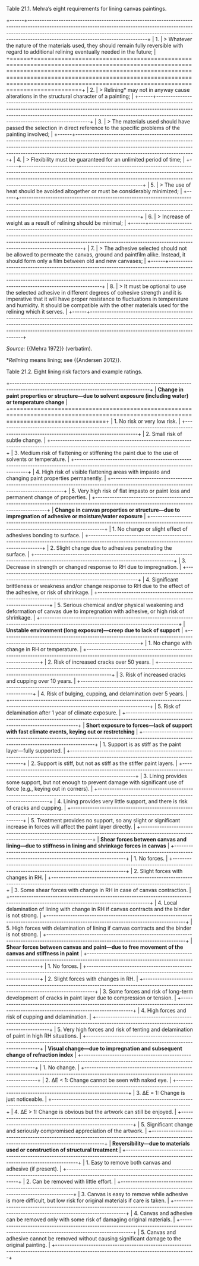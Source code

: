 Table 21.1. Mehra’s eight requirements for lining canvas paintings.

+------+--------------------------------------------------------------------------------------------------------------------------------------------------------------------------------------------------------------------------------------------------------------------------------------------+
| 1.   | > Whatever the nature of the materials used, they should remain fully reversible with regard to additional relining eventually needed in the future;                                                                                                                                       |
+======+============================================================================================================================================================================================================================================================================================+
| 2.   | > Relining\* may not in anyway cause alterations in the structural character of a painting;                                                                                                                                                                                                |
+------+--------------------------------------------------------------------------------------------------------------------------------------------------------------------------------------------------------------------------------------------------------------------------------------------+
| 3.   | > The materials used should have passed the selection in direct reference to the specific problems of the painting involved;                                                                                                                                                               |
+------+--------------------------------------------------------------------------------------------------------------------------------------------------------------------------------------------------------------------------------------------------------------------------------------------+
| 4.   | > Flexibility must be guaranteed for an unlimited period of time;                                                                                                                                                                                                                          |
+------+--------------------------------------------------------------------------------------------------------------------------------------------------------------------------------------------------------------------------------------------------------------------------------------------+
| 5.   | > The use of heat should be avoided altogether or must be considerably minimized;                                                                                                                                                                                                          |
+------+--------------------------------------------------------------------------------------------------------------------------------------------------------------------------------------------------------------------------------------------------------------------------------------------+
| 6.   | > Increase of weight as a result of relining should be minimal;                                                                                                                                                                                                                            |
+------+--------------------------------------------------------------------------------------------------------------------------------------------------------------------------------------------------------------------------------------------------------------------------------------------+
| 7.   | > The adhesive selected should not be allowed to permeate the canvas, ground and paintfilm alike. Instead, it should form only a film between old and new canvases;                                                                                                                        |
+------+--------------------------------------------------------------------------------------------------------------------------------------------------------------------------------------------------------------------------------------------------------------------------------------------+
| 8.   | > It must be optional to use the selected adhesive in different degrees of cohesive strength and it is imperative that it will have proper resistance to fluctuations in temperature and humidity. It should be compatible with the other materials used for the relining which it serves. |
+------+--------------------------------------------------------------------------------------------------------------------------------------------------------------------------------------------------------------------------------------------------------------------------------------------+

*Source:* {{Mehra 1972}} (verbatim).

\**Relining* means lining; see {{Andersen 2012}}.

Table 21.2. Eight lining risk factors and example ratings.

+----------------------------------------------------------------------------------------------------------------------------------------+
| **Change in paint properties or structure—due to solvent exposure (including water) or temperature change**                            |
+========================================================================================================================================+
| 1.  No risk or very low risk.                                                                                                          |
+----------------------------------------------------------------------------------------------------------------------------------------+
| 2.  Small risk of subtle change.                                                                                                       |
+----------------------------------------------------------------------------------------------------------------------------------------+
| 3.  Medium risk of flattening or stiffening the paint due to the use of solvents or temperature.                                       |
+----------------------------------------------------------------------------------------------------------------------------------------+
| 4.  High risk of visible flattening areas with impasto and changing paint properties permanently.                                      |
+----------------------------------------------------------------------------------------------------------------------------------------+
| 5.  Very high risk of flat impasto or paint loss and permanent change of properties.                                                   |
+----------------------------------------------------------------------------------------------------------------------------------------+
| **Change in canvas properties or structure—due to impregnation of adhesive or moisture/water exposure**                                |
+----------------------------------------------------------------------------------------------------------------------------------------+
| 1.  No change or slight effect of adhesives bonding to surface.                                                                        |
+----------------------------------------------------------------------------------------------------------------------------------------+
| 2.  Slight change due to adhesives penetrating the surface.                                                                            |
+----------------------------------------------------------------------------------------------------------------------------------------+
| 3.  Decrease in strength or changed response to RH due to impregnation.                                                                |
+----------------------------------------------------------------------------------------------------------------------------------------+
| 4.  Significant brittleness or weakness and/or change response to RH due to the effect of the adhesive, or risk of shrinkage.          |
+----------------------------------------------------------------------------------------------------------------------------------------+
| 5.  Serious chemical and/or physical weakening and deformation of canvas due to impregnation with adhesive, or high risk of shrinkage. |
+----------------------------------------------------------------------------------------------------------------------------------------+
| **Unstable environment (long exposure)—creep due to lack of support**                                                                  |
+----------------------------------------------------------------------------------------------------------------------------------------+
| 1.  No change with change in RH or temperature.                                                                                        |
+----------------------------------------------------------------------------------------------------------------------------------------+
| 2.  Risk of increased cracks over 50 years.                                                                                            |
+----------------------------------------------------------------------------------------------------------------------------------------+
| 3.  Risk of increased cracks and cupping over 10 years.                                                                                |
+----------------------------------------------------------------------------------------------------------------------------------------+
| 4.  Risk of bulging, cupping, and delamination over 5 years.                                                                           |
+----------------------------------------------------------------------------------------------------------------------------------------+
| 5.  Risk of delamination after 1 year of climate exposure.                                                                             |
+----------------------------------------------------------------------------------------------------------------------------------------+
| **Short exposure to forces—lack of support with fast climate events, keying out or restretching**                                      |
+----------------------------------------------------------------------------------------------------------------------------------------+
| 1.  Support is as stiff as the paint layer—fully supported.                                                                            |
+----------------------------------------------------------------------------------------------------------------------------------------+
| 2.  Support is stiff, but not as stiff as the stiffer paint layers.                                                                    |
+----------------------------------------------------------------------------------------------------------------------------------------+
| 3.  Lining provides some support, but not enough to prevent damage with significant use of force (e.g., keying out in corners).        |
+----------------------------------------------------------------------------------------------------------------------------------------+
| 4.  Lining provides very little support, and there is risk of cracks and cupping.                                                      |
+----------------------------------------------------------------------------------------------------------------------------------------+
| 5.  Treatment provides no support, so any slight or significant increase in forces will affect the paint layer directly.               |
+----------------------------------------------------------------------------------------------------------------------------------------+
| **Shear forces between canvas and lining—due to stiffness in lining and shrinkage forces in canvas**                                   |
+----------------------------------------------------------------------------------------------------------------------------------------+
| 1.  No forces.                                                                                                                         |
+----------------------------------------------------------------------------------------------------------------------------------------+
| 2.  Slight forces with changes in RH.                                                                                                  |
+----------------------------------------------------------------------------------------------------------------------------------------+
| 3.  Some shear forces with change in RH in case of canvas contraction.                                                                 |
+----------------------------------------------------------------------------------------------------------------------------------------+
| 4.  Local delamination of lining with change in RH if canvas contracts and the binder is not strong.                                   |
+----------------------------------------------------------------------------------------------------------------------------------------+
| 5.  High forces with delamination of lining if canvas contracts and the binder is not strong.                                          |
+----------------------------------------------------------------------------------------------------------------------------------------+
| **Shear forces between canvas and paint—due to free movement of the canvas and stiffness in paint**                                    |
+----------------------------------------------------------------------------------------------------------------------------------------+
| 1.  No forces.                                                                                                                         |
+----------------------------------------------------------------------------------------------------------------------------------------+
| 2.  Slight forces with changes in RH.                                                                                                  |
+----------------------------------------------------------------------------------------------------------------------------------------+
| 3.  Some forces and risk of long-term development of cracks in paint layer due to compression or tension.                              |
+----------------------------------------------------------------------------------------------------------------------------------------+
| 4.  High forces and risk of cupping and delamination.                                                                                  |
+----------------------------------------------------------------------------------------------------------------------------------------+
| 5.  Very high forces and risk of tenting and delamination of paint in high RH situations.                                              |
+----------------------------------------------------------------------------------------------------------------------------------------+
| **Visual change—due to impregnation and subsequent change of refraction index**                                                        |
+----------------------------------------------------------------------------------------------------------------------------------------+
| 1.  No change.                                                                                                                         |
+----------------------------------------------------------------------------------------------------------------------------------------+
| 2.  ΔE \< 1: Change cannot be seen with naked eye.                                                                                     |
+----------------------------------------------------------------------------------------------------------------------------------------+
| 3.  ΔE = 1: Change is just noticeable.                                                                                                 |
+----------------------------------------------------------------------------------------------------------------------------------------+
| 4.  ΔE \> 1: Change is obvious but the artwork can still be enjoyed.                                                                   |
+----------------------------------------------------------------------------------------------------------------------------------------+
| 5.  Significant change and seriously compromised appreciation of the artwork.                                                          |
+----------------------------------------------------------------------------------------------------------------------------------------+
| **Reversibility—due to materials used or construction of structural treatment**                                                        |
+----------------------------------------------------------------------------------------------------------------------------------------+
| 1.  Easy to remove both canvas and adhesive (if present).                                                                              |
+----------------------------------------------------------------------------------------------------------------------------------------+
| 2.  Can be removed with little effort.                                                                                                 |
+----------------------------------------------------------------------------------------------------------------------------------------+
| 3.  Canvas is easy to remove while adhesive is more difficult, but low risk for original materials if care is taken.                   |
+----------------------------------------------------------------------------------------------------------------------------------------+
| 4.  Canvas and adhesive can be removed only with some risk of damaging original materials.                                             |
+----------------------------------------------------------------------------------------------------------------------------------------+
| 5.  Canvas and adhesive cannot be removed without causing significant damage to the original painting.                                 |
+----------------------------------------------------------------------------------------------------------------------------------------+

